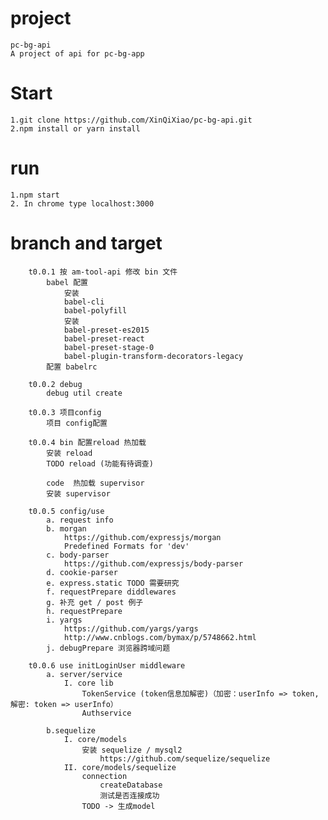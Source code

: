 # project
	pc-bg-api
	A project of api for pc-bg-app


# Start
	1.git clone https://github.com/XinQiXiao/pc-bg-api.git
	2.npm install or yarn install

# run
	1.npm start 
	2. In chrome type localhost:3000

# branch and target
		t0.0.1 按 am-tool-api 修改 bin 文件
			babel 配置
				安装
				babel-cli 
				babel-polyfill
				安装
				babel-preset-es2015
				babel-preset-react
				babel-preset-stage-0
				babel-plugin-transform-decorators-legacy
			配置 babelrc

		t0.0.2 debug
			debug util create

		t0.0.3 项目config 
			项目 config配置

		t0.0.4 bin 配置reload 热加载
			安装 reload
			TODO reload (功能有待调查)

			code  热加载 supervisor
			安装 supervisor

		t0.0.5 config/use
			a. request info
			b. morgan
				https://github.com/expressjs/morgan
				Predefined Formats for 'dev'
			c. body-parser
				https://github.com/expressjs/body-parser
			d. cookie-parser
			e. express.static TODO 需要研究
			f. requestPrepare diddlewares
			g. 补充 get / post 例子
			h. requestPrepare
			i. yargs 
				https://github.com/yargs/yargs
				http://www.cnblogs.com/bymax/p/5748662.html
			j. debugPrepare 浏览器跨域问题

		t0.0.6 use initLoginUser middleware
			a. server/service
				I. core lib
					TokenService (token信息加解密)（加密：userInfo => token, 解密: token => userInfo）
					Authservice

			b.sequelize
				I. core/models
					安装 sequelize / mysql2
						https://github.com/sequelize/sequelize
				II. core/models/sequelize
					connection
						createDatabase 
						测试是否连接成功
					TODO -> 生成model
